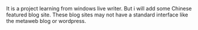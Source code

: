 It is a project learning from windows live writer.
But i will add some Chinese featured blog site.
These blog sites may not have a standard interface like the metaweb blog or wordpress.

